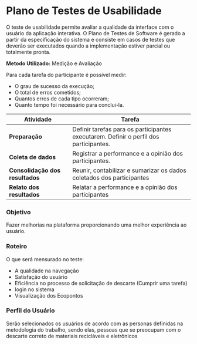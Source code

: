# Plano de Testes de Usabilidade

O teste de usabilidade permite avaliar a qualidade da interface com o usuário da aplicação interativa. O Plano de Testes de Software é gerado a partir da especificação do sistema e consiste em casos de testes que deverão ser executados quando a implementação estiver parcial ou totalmente pronta.

**Metodo Utilizado:** Medição e Avaliação

Para cada tarefa do participante é possível medir:

-	O grau de sucesso da execução;
-	O total de erros cometidos;
-	Quantos erros de cada tipo ocorreram;
-	Quanto tempo foi necessário para conclui-la.

| **Atividade** | **Tarefa** |
|--------------------|----------------------------------------------------|
| **Preparação** | Definir tarefas para os participantes executarem. Definir o perfil dos participantes. |
| **Coleta de dados** | Registrar a performance e a opinião dos participantes. |
| **Consolidação dos resultados** | Reunir, contabilizar e sumarizar os dados coletados dos participantes |
| **Relato dos resultados** | Relatar a performance e a opinião dos participantes |


### __Objetivo__
Fazer melhorias na plataforma proporcionando uma melhor experiência ao usuário.

### __Roteiro__ 
O que será mensurado no teste:
* A qualidade na navegação
* Satisfação do usuário
* Eficiência no processo de solicitação de descarte (Cumprir uma tarefa)
* login no sistema
* Visualização dos Ecopontos

### __Perfil do Usuário__
Serão selecionados os usuários de acordo com as personas definidas na metodologia do trabalho, sendo elas, pessoas que se preocupam com o descarte correto de materiais recicláveis e eletrônicos
